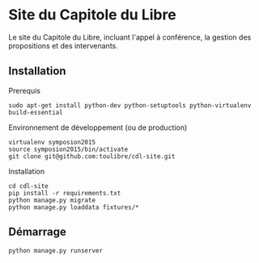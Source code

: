 Site du Capitole du Libre
=========================

Le site du Capitole du Libre, incluant l'appel à conférence, la gestion des propositions et des intervenants.

## Installation

Prerequis

    sudo apt-get install python-dev python-setuptools python-virtualenv build-essential

Environnement de développement (ou de production)

    virtualenv symposion2015
    source symposion2015/bin/activate
    git clone git@github.com:toulibre/cdl-site.git

Installation

    cd cdl-site
    pip install -r requirements.txt
    python manage.py migrate
    python manage.py loaddata fixtures/*

## Démarrage

    python manage.py runserver
